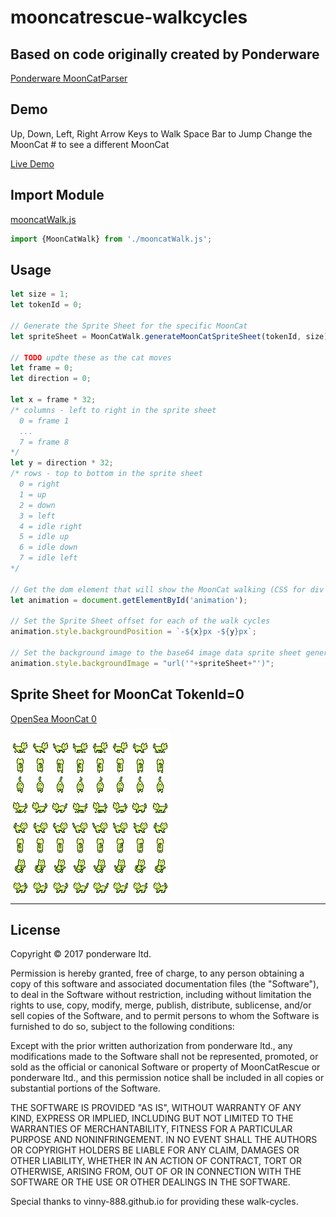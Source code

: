 # mooncatrescue-walkcycles

## Based on code originally created by Ponderware
[Ponderware MoonCatParser](https://github.com/ponderware/mooncatparser)

## Demo

Up, Down, Left, Right Arrow Keys to Walk
Space Bar to Jump
Change the MoonCat # to see a different MoonCat

[Live Demo](https://mooncats.sudojames.com/)

## Import Module

[mooncatWalk.js](https://github.com/sudoWright/mooncatrescue-walkcycles/blob/main/js/mooncatWalk.js)

```javascript
import {MoonCatWalk} from './mooncatWalk.js';
```

## Usage

```javascript
let size = 1;
let tokenId = 0;

// Generate the Sprite Sheet for the specific MoonCat
let spriteSheet = MoonCatWalk.generateMoonCatSpriteSheet(tokenId, size);

// TODO updte these as the cat moves 
let frame = 0;
let direction = 0;

let x = frame * 32;
/* columns - left to right in the sprite sheet
  0 = frame 1
  ...
  7 = frame 8
*/
let y = direction * 32;
/* rows - top to bottom in the sprite sheet
  0 = right
  1 = up
  2 = down
  3 = left
  4 = idle right
  5 = idle up
  6 = idle down
  7 = idle left
*/

// Get the dom element that will show the MoonCat walking (CSS for div https://github.com/sudoWright/mooncatrescue-walkcycles/blob/main/css/walk.css#L12-L20)
let animation = document.getElementById('animation');

// Set the Sprite Sheet offset for each of the walk cycles
animation.style.backgroundPosition = `-${x}px -${y}px`;

// Set the background image to the base64 image data sprite sheet generated above
animation.style.backgroundImage = "url('"+spriteSheet+"')";
```

## Sprite Sheet for MoonCat TokenId=0

[OpenSea MoonCat 0](https://opensea.io/assets/0xc3f733ca98e0dad0386979eb96fb1722a1a05e69/0)

![0.png](/images/0.png?raw=true "0.png")

-----

## License

Copyright © 2017 ponderware ltd.

Permission is hereby granted, free of charge, to any person obtaining a copy of this software and associated documentation files (the "Software"), to deal in the Software without restriction, including without limitation the rights to use, copy, modify, merge, publish, distribute, sublicense, and/or sell copies of the Software, and to permit persons to whom the Software is furnished to do so, subject to the following conditions:

Except with the prior written authorization from ponderware ltd., any modifications made to the Software shall not be represented, promoted, or sold as the official or canonical Software or property of MoonCatRescue or ponderware ltd., and this permission notice shall be included in all copies or substantial portions of the Software.

THE SOFTWARE IS PROVIDED "AS IS", WITHOUT WARRANTY OF ANY KIND, EXPRESS OR IMPLIED, INCLUDING BUT NOT LIMITED TO THE WARRANTIES OF MERCHANTABILITY, FITNESS FOR A PARTICULAR PURPOSE AND NONINFRINGEMENT. IN NO EVENT SHALL THE AUTHORS OR COPYRIGHT HOLDERS BE LIABLE FOR ANY CLAIM, DAMAGES OR OTHER LIABILITY, WHETHER IN AN ACTION OF CONTRACT, TORT OR OTHERWISE, ARISING FROM, OUT OF OR IN CONNECTION WITH THE SOFTWARE OR THE USE OR OTHER DEALINGS IN THE SOFTWARE.

Special thanks to vinny-888.github.io for providing these walk-cycles. 